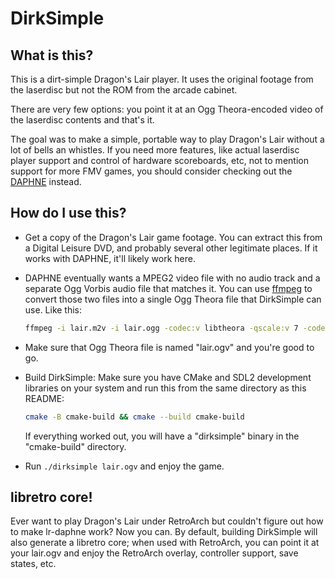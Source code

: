 # DirkSimple

## What is this?

This is a dirt-simple Dragon's Lair player. It uses the original footage
from the laserdisc but not the ROM from the arcade cabinet.

There are very few options: you point it at an Ogg Theora-encoded video of
the laserdisc contents and that's it.

The goal was to make a simple, portable way to play Dragon's Lair without
a lot of bells an whistles. If you need more features, like actual laserdisc
player support and control of hardware scoreboards, etc, not to mention
support for more FMV games, you should consider checking out the
[DAPHNE](http://www.daphne-emu.com/) instead.


## How do I use this?

- Get a copy of the Dragon's Lair game footage. You can extract this from a
Digital Leisure DVD, and probably several other legitimate places. If it
works with DAPHNE, it'll likely work here.

- DAPHNE eventually wants a MPEG2 video file with no audio track and a
separate Ogg Vorbis audio file that matches it. You can use
[ffmpeg](https://ffmpeg.org/) to convert those two files into a single Ogg
Theora file that DirkSimple can use. Like this:

  ```bash
  ffmpeg -i lair.m2v -i lair.ogg -codec:v libtheora -qscale:v 7 -codec:a libvorbis -qscale:a 5 -pix_fmt yuv420p lair.ogv
  ```

- Make sure that Ogg Theora file is named "lair.ogv" and you're good to go.

- Build DirkSimple: Make sure you have CMake and SDL2 development libraries
  on your system and run this from the same directory as this README:

  ```bash
  cmake -B cmake-build && cmake --build cmake-build
  ```

  If everything worked out, you will have a "dirksimple" binary in the
  "cmake-build" directory.

- Run `./dirksimple lair.ogv` and enjoy the game.


## libretro core!

Ever want to play Dragon's Lair under RetroArch but couldn't figure out how
to make lr-daphne work? Now you can. By default, building DirkSimple will
also generate a libretro core; when used with RetroArch, you can point it
at your lair.ogv and enjoy the RetroArch overlay, controller support,
save states, etc.

